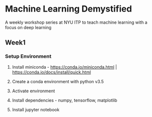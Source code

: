 # Machine Learning Demystified
A weekly workshop series at NYU ITP to teach machine learning with a focus on deep learning

## Week1

### Setup Environment
1) Install miniconda - https://conda.io/miniconda.html | https://conda.io/docs/install/quick.html

2) Create a conda environment with python v3.5

3) Activate environment

4) Install dependencies - numpy, tensorflow, matplotlib

5) Install jupyter notebook
